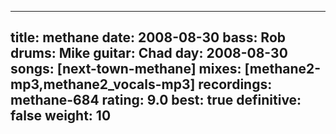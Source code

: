 
---
title: methane
date: 2008-08-30
bass:	Rob
drums:	Mike
guitar:	Chad
day: 2008-08-30
songs: [next-town-methane]
mixes: [methane2-mp3,methane2_vocals-mp3]
recordings: methane-684
rating: 9.0
best: true
definitive: false
weight: 10
---
